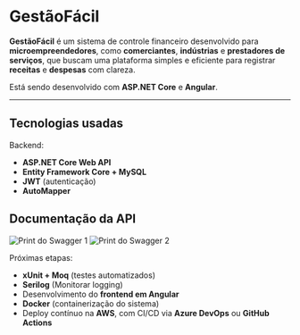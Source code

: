 # GestãoFácil

**GestãoFácil** é um sistema de controle financeiro desenvolvido para **microempreendedores**, como **comerciantes**, **indústrias** e **prestadores de serviços**, que buscam uma plataforma simples e eficiente para registrar **receitas** e **despesas** com clareza.

Está sendo desenvolvido com **ASP.NET Core** e **Angular**.

---

## Tecnologias usadas

Backend:  
- **ASP.NET Core Web API**  
- **Entity Framework Core + MySQL**  
- **JWT** (autenticação)  
- **AutoMapper**  

## Documentação da API


![Print do Swagger 1](https://i.imgur.com/hmPj6CJ.png)
![Print do Swagger 2](https://i.imgur.com/kdc1yrZ.png)

Próximas etapas:    
- **xUnit + Moq** (testes automatizados)  
- **Serilog** (Monitorar logging)  
- Desenvolvimento do **frontend em Angular**  
- **Docker** (containerização do sistema)
- Deploy contínuo na **AWS**, com CI/CD via **Azure DevOps** ou **GitHub Actions**  



